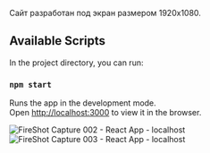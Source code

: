 Сайт разработан под экран размером 1920x1080. 
## Available Scripts

In the project directory, you can run:

### `npm start`

Runs the app in the development mode.\
Open [http://localhost:3000](http://localhost:3000) to view it in the browser.

![FireShot Capture 002 - React App - localhost](https://github.com/Nedbailova/Vacuum/assets/155955887/0592e6f8-0a64-4c54-9a9f-4380aa1e9fc6)
![FireShot Capture 003 - React App - localhost](https://github.com/Nedbailova/Vacuum/assets/155955887/8627caab-8b62-4c8b-a5cf-fb59140a008e)
